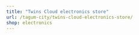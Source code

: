 ```yaml
---
title: "Twins Cloud electronics store"
url: /tagum-city/twins-cloud-electronics-store/
shop: electronics
---
```

